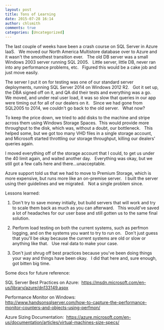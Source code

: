 ```yaml
---
layout: post
title: Tons of Learning
date: 2015-07-28 16:14
author: chlsmith
comments: true
categories: [Uncategorized]
---
```

The last couple of weeks have been a crash course on SQL Server in Azure IaaS.   We moved our North America Multistore database over to Azure and it wasn't the smoothest transition ever.   The old DB server was a small Windows 2003 server running SQL 2005.   Little server, little DB, never ran into any performance problems, etc.   Figured this would be a cake job and just move easily.

The server I put it on for testing was one of our standard server deployments, running SQL Server 2014 on Windows 2012 R2.   Got it set up, the DBA signed off on it, and QA did their tests and everything was a go.   We moved, and under real user load, it was so slow that queries in our app were timing out for all of our dealers on it.   Since we had gone from SQL2005 to 2014, we couldn't go back to the old server.   What now?

To keep the price down, we tried to add disks to the machine and stripe across them using Windows Storage Spaces.  This would provide more throughput to the disk, which was, without a doubt, our bottleneck.   This helped some, but we got too many VHD files in a single storage account, and Microsoft started throttling our storage throughput, killing our dealers' queries again.

I moved everything off of the storage account that I could, to get us under the 40 limit again, and waited another day.   Everything was okay, but we still got a few calls here and there...unacceptable.

Azure support told us that we had to move to Premium Storage, which is more expensive, but runs more like an on-premise server.   I built the server using their guidelines and we migrated.   Not a single problem since.

Lessons learned:

1. Don't try to save money initially, but build servers that will work and try to scale them back as much as you can afterward.   This would've saved a lot of headaches for our user base and still gotten us to the same final solution.

2. Perform load testing on both the current systems, such as perfmon logging, and on the systems you want to try to run on.   Don't just guess that you'll be okay because the current systems are old or slow or anything like that.   Use real data to make your case.

3. Don't just shrug off best practices because you've been doing things your way and things have been okay.   I did that here and, sure enough, got bitten big time.

Some docs for future reference:

SQL Server Best Practices on Azure:  https://msdn.microsoft.com/en-us/library/azure/dn133149.aspx

Performance Monitor on Windows:   http://www.handsonsqlserver.com/how-to-capture-the-performance-monitor-counters-and-objects-using-perfmon/

Azure Sizing Documentation:  https://azure.microsoft.com/en-us/documentation/articles/virtual-machines-size-specs/
